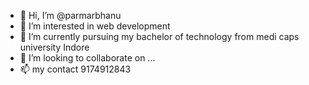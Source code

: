 - 👋 Hi, I’m @parmarbhanu
- 👀 I’m interested in web development
- 🌱 I’m currently pursuing my bachelor of technology from medi caps university Indore
- 💞️ I’m looking to collaborate on ...
- 📫 my contact 9174912843

<!---
parmarbhanu/parmarbhanu is a ✨ special ✨ repository because its `README.md` (this file) appears on your GitHub profile.
You can click the Preview link to take a look at your changes.
--->
